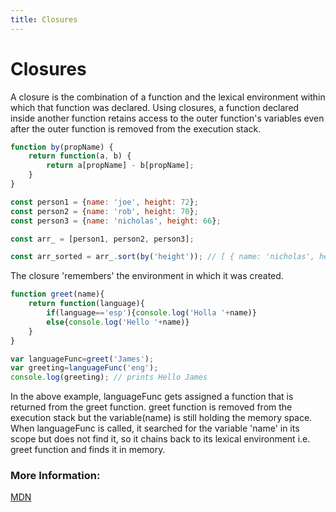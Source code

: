 ```yaml
---
title: Closures
---
```


# Closures

A closure is the combination of a function and the lexical environment within which that function was declared. Using closures, a function declared inside another function retains access to the outer function's variables even after the outer function is removed from the execution stack. 

```js
function by(propName) {
    return function(a, b) {
        return a[propName] - b[propName];
    }
}

const person1 = {name: 'joe', height: 72};
const person2 = {name: 'rob', height: 70};
const person3 = {name: 'nicholas', height: 66};

const arr_ = [person1, person2, person3];

const arr_sorted = arr_.sort(by('height')); // [ { name: 'nicholas', height: 66 }, { name: 'rob', height: 70 },{ name: 'joe', height: 72 } ]

```

The closure 'remembers' the environment in which it was created.

```js
function greet(name){
	return function(language){
    	if(language=='esp'){console.log('Holla '+name)}
		else{console.log('Hello '+name)}
	}
}

var languageFunc=greet('James');
var greeting=languageFunc('eng');
console.log(greeting); // prints Hello James
```
In the above example, languageFunc gets assigned a function that is returned from the greet function. greet function is removed from the execution stack but the variable(name) is still holding the memory space. When languageFunc is called, it searched for the variable 'name' in its scope but does not find it, so it chains back to its lexical environment i.e. greet function and finds it in memory.

### More Information:

<a href='https://developer.mozilla.org/en-US/docs/Web/JavaScript/Closures' target='_blank' rel='nofollow'>MDN</a>
